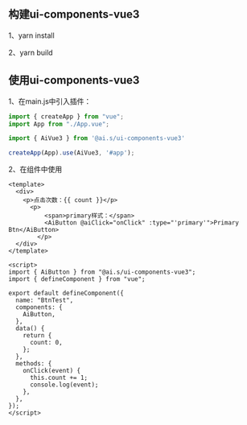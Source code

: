 ## 构建ui-components-vue3

1、yarn install

2、yarn build

## 使用ui-components-vue3

1、在main.js中引入插件：

```js
import { createApp } from "vue";
import App from "./App.vue";

import { AiVue3 } from '@ai.s/ui-components-vue3'

createApp(App).use(AiVue3, '#app');
```

2、在组件中使用

```vue
<template>
  <div>
    <p>点击次数：{{ count }}</p>
      <p>
          <span>primary样式：</span>
          <AiButton @aiClick="onClick" :type="'primary'">Primary Btn</AiButton>
        </p>
  </div>
</template>

<script>
import { AiButton } from "@ai.s/ui-components-vue3";
import { defineComponent } from "vue";

export default defineComponent({
  name: "BtnTest",
  components: {
    AiButton,
  },
  data() {
    return {
      count: 0,
    };
  },
  methods: {
    onClick(event) {
      this.count += 1;
      console.log(event);
    },
  },
});
</script>

```
